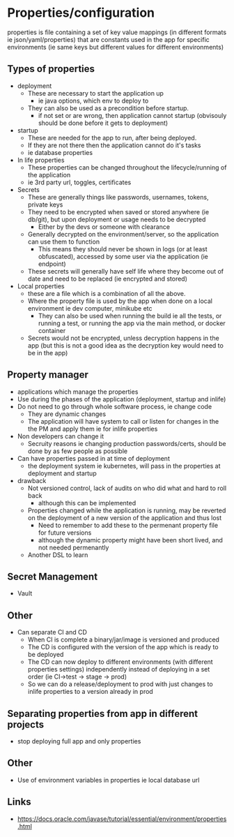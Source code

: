 # Properties/configuration

properties is file containing a set of key value mappings (in different formats ie json/yaml/properties) that are constants used in the app for specific environments (ie same keys but different values for different environments)

## Types of properties

- deployment
  - These are necessary to start the application up
    - ie java options, which env to deploy to
  - They can also be used as a precondition before startup.
    - if not set or are wrong, then application cannot startup (obvisouly should be done before it gets to deployment)
- startup
  - These are needed for the app to run, after being deployed.
  - If they are not there then the application cannot do it's tasks
  - ie database properties
- In life properties
  - These properties can be changed throughout the lifecycle/running of the application
  - ie 3rd party url, toggles, certificates
- Secrets
  - These are generally things like passwords, usernames, tokens, private keys
  - They need to be encrypted when saved or stored anywhere (ie db/git), but upon deployment or usage needs to be decrypted
    - Either by the devs or someone with clearance
  - Generally decrypted on the environment/server, so the application can use them to function
    - This means they should never be shown in logs (or at least obfuscated), accessed by some user via the application (ie endpoint)
  - These secrets will generally have self life where they become out of date and need to be replaced (ie encrypted and stored)
- Local properties
  - these are a file which is a combination of all the above.
  - Where the property file is used by the app when done on a local environment ie dev computer, minikube etc
    - They can also be used when running the build ie all the tests, or running a test, or running the app via the main method, or docker container
  - Secrets would not be encrypted, unless decryption happens in the app (but this is not a good idea as the decryption key would need to be in the app)

## Property manager

- applications which manage the properties
- Use during the phases of the application (deployment, startup and inlife)
- Do not need to go through whole software process, ie change code
  - They are dynamic changes
  - The application will have system to call or listen for changes in the the PM and apply them ie for inlife properties
- Non developers can change it
  - Secruity reasons ie changing production passwords/certs, should be done by as few people as possible
- Can have properties passed in at time of deployment
  - the deployment system ie kubernetes, will pass in the properties at deployment and startup
- drawback
  - Not versioned control, lack of audits on who did what and hard to roll back
    - although this can be implemented
  - Properties changed while the application is running, may be reverted on the deployment of a new version of the application and thus lost
    - Need to remember to add these to the permenant property file for future versions
    - although the dynamic property might have been short lived, and not needed permenantly
  - Another DSL to learn

## Secret Management

- Vault


## Other

- Can separate CI and CD
  - When CI is complete a binary/jar/image is versioned and produced
  - The CD is configured with the version of the app which is ready to be deployed
  - The CD can now deploy to different environments (with different properties settings) independently instead of deploying in a set order (ie CI->test -> stage -> prod)
  - So we can do a release/deployment to prod with just changes to inlife properties to a version already in prod


## Separating properties from app in different projects

- stop deploying full app and only properties

## Other

- Use of environment variables in properties ie local database url


## Links

- https://docs.oracle.com/javase/tutorial/essential/environment/properties.html
